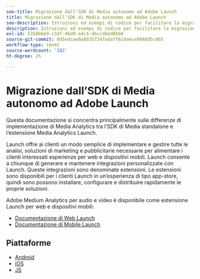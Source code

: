 ```yaml
---
seo-title: Migrazione dall’SDK di Media autonomo ad Adobe Launch
title: Migrazione dall’SDK di Media autonomo ad Adobe Launch
seo-description: Istruzioni ed esempi di codice per facilitare la migrazione da Media SDK a Launch.
description: Istruzioni ed esempi di codice per facilitare la migrazione da Media SDK a Launch.
exl-id: 5350bbe9-c34f-46d9-a4c4-dbccdbed0bb0
source-git-commit: 0d5edcae0a80357247ada7f61daece9840d5c4b5
workflow-type: tm+mt
source-wordcount: '182'
ht-degree: 2%

---
```


# Migrazione dall’SDK di Media autonomo ad Adobe Launch

Questa documentazione si concentra principalmente sulle differenze di implementazione di Media Analytics
tra l’SDK di Media standalone e l’estensione Media Analytics Launch.

Launch offre ai clienti un modo semplice di implementare e gestire tutte le analisi,
soluzioni di marketing e pubblicitarie necessarie per alimentare i clienti interessati
esperienze per web e dispositivi mobili. Launch consente a chiunque di generare e mantenere
integrazioni personalizzate con Launch. Queste integrazioni sono denominate estensioni.
Le estensioni sono disponibili per i clienti Launch in un’esperienza di tipo app-store, quindi sono
possono installare, configurare e distribuire rapidamente le proprie soluzioni.

Adobe Medium Analytics per audio e video è disponibile come estensione Launch per web e dispositivi mobili:

* [Documentazione di Web Launch](https://experienceleague.adobe.com/docs/launch/using/extensions-ref/adobe-extension/media-analytics-extension/overview.html)
* [Documentazione di Mobile Launch](https://aep-sdks.gitbook.io/docs/using-mobile-extensions/adobe-media-analytics)

## Piattaforme

* [Android](/help/sdk-implement/sdk-to-launch/sdk-to-launch-migration-platforms/sdk-to-launch-migration-android.md)
* [iOS](/help/sdk-implement/sdk-to-launch/sdk-to-launch-migration-platforms/sdk-to-launch-migration-ios.md)
* [JS](/help/sdk-implement/sdk-to-launch/sdk-to-launch-migration-platforms/sdk-to-launch-migration-js.md)
